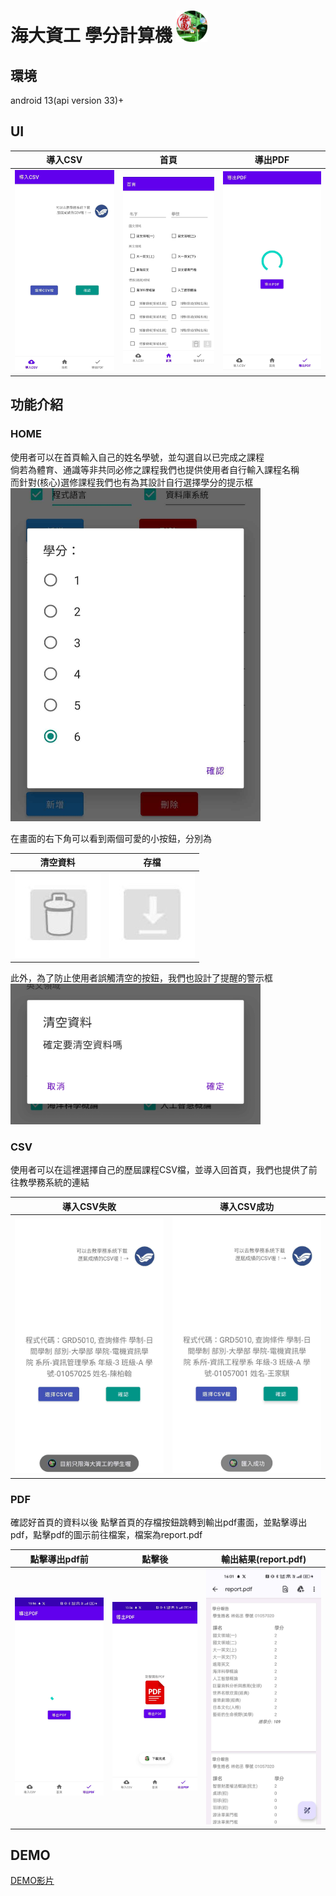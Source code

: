 # 海大資工 學分計算機 <img src="https://github.com/partner0487/NTOU-credit-calculation/blob/master/image/logo.png" width="50"/>
## 環境
android 13(api version 33)+
## UI
| 導入CSV                                                                                        | 首頁                                                                                            | 導出PDF                                                                                        |
|----------------------------------------------------------------------------------------------|-----------------------------------------------------------------------------------------------|----------------------------------------------------------------------------------------------|
| <img src="https://github.com/partner0487/NTOU-credit-calculation/blob/master/image/csv.jpg"> | <img src="https://github.com/partner0487/NTOU-credit-calculation/blob/master/image/home.jpg"> | <img src="https://github.com/partner0487/NTOU-credit-calculation/blob/master/image/pdf.jpg"> |

## 功能介紹
### HOME

使用者可以在首頁輸入自己的姓名學號，並勾選自以已完成之課程\
倘若為體育、通識等非共同必修之課程我們也提供使用者自行輸入課程名稱\
而針對(核心)選修課程我們也有為其設計自行選擇學分的提示框\
<img src="https://github.com/partner0487/NTOU-credit-calculation/blob/master/image/credit.jpg" width="400"/>
    
在畫面的右下角可以看到兩個可愛的小按鈕，分別為

| 清空資料                                                                                        | 存檔                                                                                            |
|----------------------------------------------------------------------------------------------|-----------------------------------------------------------------------------------------------|
| <img src="https://github.com/partner0487/NTOU-credit-calculation/blob/master/image/clean_button.jpg"> | <img src="https://github.com/partner0487/NTOU-credit-calculation/blob/master/image/save_button.jpg"> |

此外，為了防止使用者誤觸清空的按鈕，我們也設計了提醒的警示框\
<img src="https://github.com/partner0487/NTOU-credit-calculation/blob/master/image/clean.jpg" width="400"/>

### CSV

使用者可以在這裡選擇自己的歷屆課程CSV檔，並導入回首頁，我們也提供了前往教學務系統的連結

| 導入CSV失敗                                                                                            | 導入CSV成功                                                                                           |
|----------------------------------------------------------------------------------------------------|---------------------------------------------------------------------------------------------------|
| <img src="https://github.com/partner0487/NTOU-credit-calculation/blob/master/image/csv_false.jpg"> | <img src="https://github.com/partner0487/NTOU-credit-calculation/blob/master/image/csv_true.jpg"> |

### PDF

確認好首頁的資料以後 點擊首頁的存檔按鈕跳轉到輸出pdf畫面，並點擊導出pdf，點擊pdf的圖示前往檔案，檔案為report.pdf

| 點擊導出pdf前                                                                                           | 點擊後                                                                                    | 輸出結果(report.pdf)                                                                                    |
|----------------------------------------------------------------------------------------------------|---------------------------------------------------------------------------------------------------|---------------------------------------------------------------------------------------------------|
| <img src="https://github.com/partner0487/NTOU-credit-calculation/blob/master/image/before_export.jpg"> | <img src="https://github.com/partner0487/NTOU-credit-calculation/blob/master/image/after_export.jpg"> | <img src="https://github.com/partner0487/NTOU-credit-calculation/blob/master/image/report.jpg"> |


## DEMO
[DEMO影片](image/demo.mp4)

